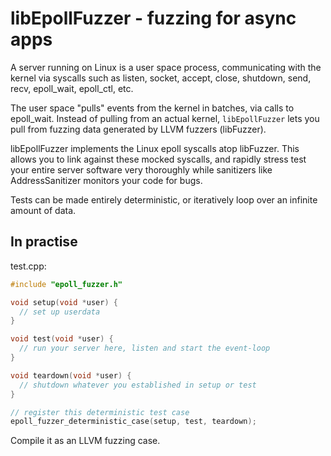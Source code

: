 # libEpollFuzzer - fuzzing for async apps
A server running on Linux is a user space process, communicating with the kernel via syscalls such as listen, socket, accept, close, shutdown, send, recv, epoll_wait, epoll_ctl, etc.

The user space "pulls" events from the kernel in batches, via calls to epoll_wait. Instead of pulling from an actual kernel, `libEpollFuzzer` lets you pull from fuzzing data generated by LLVM fuzzers (libFuzzer).

libEpollFuzzer implements the Linux epoll syscalls atop libFuzzer. This allows you to link against these mocked syscalls, and rapidly stress test your entire server software very thoroughly while sanitizers like AddressSanitizer monitors your code for bugs.

Tests can be made entirely deterministic, or iteratively loop over an infinite amount of data.

## In practise

test.cpp:
```c++
#include "epoll_fuzzer.h"

void setup(void *user) {
  // set up userdata
}

void test(void *user) {
  // run your server here, listen and start the event-loop
}

void teardown(void *user) {
  // shutdown whatever you established in setup or test
}

// register this deterministic test case
epoll_fuzzer_deterministic_case(setup, test, teardown);
```

Compile it as an LLVM fuzzing case.
